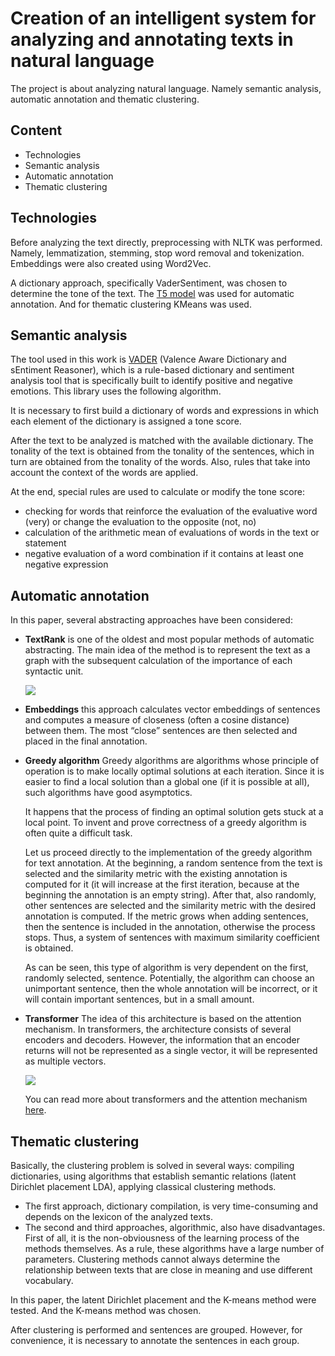 # Creation of an intelligent system for analyzing and annotating texts in natural language

The project is about analyzing natural language. Namely semantic analysis, automatic annotation and thematic clustering.

## Content
+ Technologies
+ Semantic analysis
+ Automatic annotation
+ Thematic clustering

## Technologies
Before analyzing the text directly, preprocessing with NLTK was performed. Namely, lemmatization, stemming, stop word removal and tokenization. Embeddings were also created using Word2Vec.

A dictionary approach, specifically VaderSentiment, was chosen to determine the tone of the text. The [T5 model](https://arxiv.org/abs/1910.10683) was used for automatic annotation. And for thematic clustering KMeans was used.

## Semantic analysis

The tool used in this work is [VADER](https://github.com/brunneis/vader-multi) (Valence Aware Dictionary and sEntiment Reasoner), which is a rule-based dictionary and sentiment analysis tool that is specifically built to identify positive and negative emotions. This library uses the following algorithm.

It is necessary to first build a dictionary of words and expressions in which each element of the dictionary is assigned a tone score. 

After the text to be analyzed is matched with the available dictionary. The tonality of the text is obtained from the tonality of the sentences, which in turn are obtained from the tonality of the words. Also, rules that take into account the context of the words are applied.

At the end, special rules are used to calculate or modify the tone score:
+ checking for words that reinforce the evaluation of the evaluative word (very) or change the evaluation to the opposite (not, no)
+ calculation of the arithmetic mean of evaluations of words in the text or statement
+ negative evaluation of a word combination if it contains at least one negative expression

## Automatic annotation

In this paper, several abstracting approaches have been considered:
+ **TextRank** is one of the oldest and most popular methods of automatic abstracting. The main idea of the method is to represent the text as a graph with the subsequent calculation of the importance of each syntactic unit.
  
  ![](https://cdn.prod.website-files.com/63119622d2a6edf1d171e0bc/662632de92dcb6def5ffbdd5_TextRank-algorithm-concept-graph.webp)
  
+ **Embeddings** this approach calculates vector embeddings of sentences and computes a measure of closeness (often a cosine distance) between them. The most “close” sentences are then selected and placed in the final annotation.
+ **Greedy algorithm** Greedy algorithms are algorithms whose principle of operation is to make locally optimal solutions at each iteration. Since it is easier to find a local solution than a global one (if it is possible at all), such algorithms have good asymptotics.

  It happens that the process of finding an optimal solution gets stuck at a local point. To invent and prove correctness of a greedy algorithm is often quite a difficult task.
  
  Let us proceed directly to the implementation of the greedy algorithm for text annotation. At the beginning, a random sentence from the text is selected and the similarity metric with the existing annotation is computed for it (it will increase at the first iteration, because at the beginning the annotation is an empty string). After that, also randomly, other sentences are selected and the similarity metric with the desired annotation is computed. If the metric grows when adding sentences, then the sentence is included in the annotation, otherwise the process stops. Thus, a system of sentences with maximum similarity coefficient is obtained.
  
  As can be seen, this type of algorithm is very dependent on the first, randomly selected, sentence. Potentially, the algorithm can choose an unimportant sentence, then the whole annotation will be incorrect, or it will contain important sentences, but in a small amount.
+ **Transformer** The idea of this architecture is based on the attention mechanism. In transformers, the architecture consists of several encoders and decoders. However, the information that an encoder returns will not be represented as a single vector, it will be represented as multiple vectors.

  ![](https://habrastorage.org/webt/dm/wa/pi/dmwapi3jsz1arewhc4xg3_hgevo.png)

  You can read more about transformers and the attention mechanism [here](https://arxiv.org/abs/1706.03762).

## Thematic clustering

Basically, the clustering problem is solved in several ways: compiling dictionaries, using algorithms that establish semantic relations (latent Dirichlet placement LDA), applying classical clustering methods. 

- The first approach, dictionary compilation, is very time-consuming and depends on the lexicon of the analyzed texts.
- The second and third approaches, algorithmic, also have disadvantages. First of all, it is the non-obviousness of the learning process of the methods themselves. As a rule, these algorithms have a large number of parameters. Clustering methods cannot always determine the relationship between texts that are close in meaning and use different vocabulary.
  
In this paper, the latent Dirichlet placement and the K-means method were tested. And the K-means method was chosen.

After clustering is performed and sentences are grouped. However, for convenience, it is necessary to annotate the sentences in each group. 
